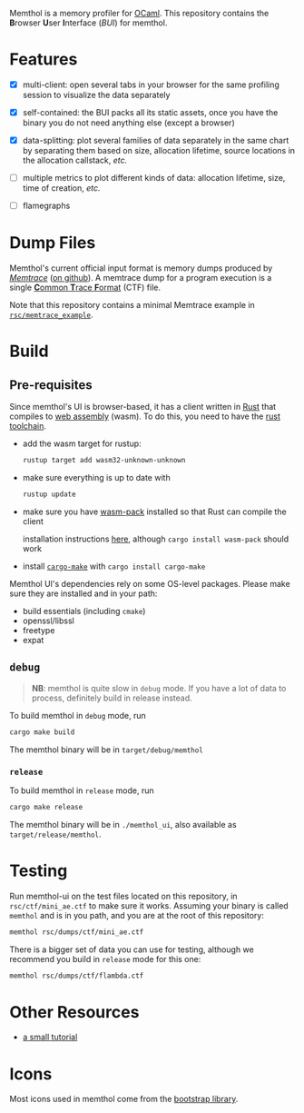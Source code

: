 Memthol is a memory profiler for [OCaml]. This repository contains the **B**rowser **U**ser
**I**nterface (*BUI*) for memthol.

# Features

- [x] multi-client: open several tabs in your browser for the same profiling session to visualize
    the data separately
- [x] self-contained: the BUI packs all its static assets, once you have the binary you do not need
    anything else (except a browser)
- [x] data-splitting: plot several families of data separately in the same chart by separating them
    based on size, allocation lifetime, source locations in the allocation callstack, *etc.*
- [ ] multiple metrics to plot different kinds of data: allocation lifetime, size, time of creation,
    *etc.*
- [ ] flamegraphs


# Dump Files

Memthol's current official input format is memory dumps produced by [*Memtrace*][memtrace] ([on
github][memtrace git]). A memtrace dump for a program execution is a single [**C**ommon **T**race
**F**ormat](https://diamon.org/ctf) (CTF) file.

Note that this repository contains a minimal Memtrace example in [`rsc/memtrace_example`][memtrace
example].


# Build

## Pre-requisites

Since memthol's UI is browser-based, it has a client written in [Rust] that compiles to [web
assembly] (wasm). To do this, you need to have the [rust toolchain].

- add the wasm target for rustup:

    ```bash
    rustup target add wasm32-unknown-unknown
    ```

- make sure everything is up to date with

    ```bash
    rustup update
    ```

- make sure you have [wasm-pack] installed so that Rust can compile the client

    installation instructions [here][install wasm-pack], although `cargo install wasm-pack` should
    work

- install [`cargo-make`][cargo make] with `cargo install cargo-make`

Memthol UI's dependencies rely on some OS-level packages. Please make sure they are installed and in
your path:

- build essentials (including `cmake`)
- openssl/libssl
- freetype
- expat

## `debug`

> **NB**: memthol is quite slow in `debug` mode. If you have a lot of data to process, definitely
> build in release instead.

To build memthol in `debug` mode, run

```bash
cargo make build
```

The memthol binary will be in `target/debug/memthol`

### `release`

To build memthol in `release` mode, run

```bash
cargo make release
```

The memthol binary will be in `./memthol_ui`, also available as `target/release/memthol`.

# Testing

Run memthol-ui on the test files located on this repository, in `rsc/ctf/mini_ae.ctf` to make sure
it works. Assuming your binary is called `memthol` and is in you path, and you are at the root of
this repository:

```bash
memthol rsc/dumps/ctf/mini_ae.ctf
```

There is a bigger set of data you can use for testing, although we recommend you build in `release`
mode for this one:

```bash
memthol rsc/dumps/ctf/flambda.ctf
```


# Other Resources

- [a small tutorial][tuto]

# Icons

Most icons used in memthol come from the [bootstrap library][bootstrap].

[OCaml]: https://ocaml.org/ (OCaml official page)
[web assembly]: https://webassembly.org/ (Web Assembly official page)
[Rust]: https://www.rust-lang.org/ (Rust official page)
[rust toolchain]: https://www.rust-lang.org/tools/install (Rust installation instructions)
[wasm-pack]: https://crates.io/crates/cargo-web (Cargo-web on crates.io)
[tuto]: ./rsc/docs/mini_tutorial (Small memthol tutorial)
[install wasm-pack]: https://rustwasm.github.io/wasm-pack/installer (wasm-pack install instructions)
[bootstrap]: https://icons.getbootstrap.com (the bootstrap library)
[cargo make]: https://crates.io/crates/cargo-make (cargo-make on crates.io)
[memtrace]: https://blog.janestreet.com/finding-memory-leaks-with-memtrace
(Blog post: Finding Memory Leaks With Memtrace)
[memtrace git]: https://github.com/janestreet/memtrace
(Memtrace on github.com)
[memtrace example]: ./rsc/memtrace_example